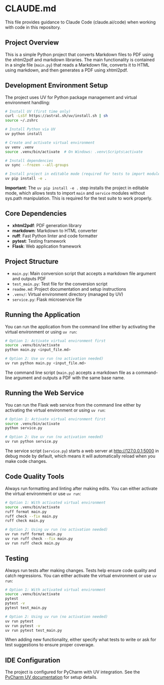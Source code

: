 # CLAUDE.md

This file provides guidance to Claude Code (claude.ai/code) when working with code in this repository.

## Project Overview

This is a simple Python project that converts Markdown files to PDF using the xhtml2pdf and markdown libraries. The main functionality is contained in a single file (`main.py`) that reads a Markdown file, converts it to HTML using markdown, and then generates a PDF using xhtml2pdf.

## Development Environment Setup

The project uses UV for Python package management and virtual environment handling:

```sh
# Install UV (first time only)
curl -LsSf https://astral.sh/uv/install.sh | sh
source ~/.zshrc

# Install Python via UV
uv python install

# Create and activate virtual environment
uv venv .venv
source .venv/bin/activate  # On Windows: .venv\Scripts\activate

# Install dependencies
uv sync --frozen --all-groups

# Install project in editable mode (required for tests to import modules)
uv pip install -e .
```

**Important**: The `uv pip install -e .` step installs the project in editable mode, which allows tests to import `main` and `service` modules without sys.path manipulation. This is required for the test suite to work properly.

## Core Dependencies

- **xhtml2pdf**: PDF generation library
- **markdown**: Markdown to HTML converter
- **ruff**: Fast Python linter and code formatter
- **pytest**: Testing framework
- **Flask**: Web application framework

## Project Structure

- `main.py`: Main conversion script that accepts a markdown file argument and outputs PDF
- `test_main.py`: Test file for the conversion script
- `readme.md`: Project documentation and setup instructions
- `.venv/`: Virtual environment directory (managed by UV)
- `service.py`: Flask microservice file

## Running the Application

You can run the application from the command line either by activating the virtual environment or using `uv run`:

```sh
# Option 1: Activate virtual environment first
source .venv/bin/activate
python main.py <input_file.md>

# Option 2: Use uv run (no activation needed)
uv run python main.py <input_file.md>
```

The command line script (`main.py`) accepts a markdown file as a command-line argument and outputs a PDF with the same base name.

## Running the Web Service

You can run the Flask web service from the command line either by activating the virtual environment or using `uv run`:

```sh
# Option 1: Activate virtual environment first
source .venv/bin/activate
python service.py

# Option 2: Use uv run (no activation needed)
uv run python service.py
```

The service script (`service.py`) starts a web server at http://127.0.0.1:5000 in debug mode by default, which means it will automatically reload when you make code changes.

## Code Quality Tools

Always run formatting and linting after making edits. You can either activate the virtual environment or use `uv run`:

```sh
# Option 1: With activated virtual environment
source .venv/bin/activate
ruff format main.py
ruff check --fix main.py
ruff check main.py

# Option 2: Using uv run (no activation needed)
uv run ruff format main.py
uv run ruff check --fix main.py
uv run ruff check main.py
```

## Testing

Always run tests after making changes. Tests help ensure code quality and catch regressions. You can either activate the virtual environment or use `uv run`:

```sh
# Option 1: With activated virtual environment
source .venv/bin/activate
pytest
pytest -v
pytest test_main.py

# Option 2: Using uv run (no activation needed)
uv run pytest
uv run pytest -v
uv run pytest test_main.py
```

When adding new functionality, either specify what tests to write or ask for test suggestions to ensure proper coverage.

## IDE Configuration

The project is configured for PyCharm with UV integration. See the [PyCharm UV documentation](https://www.jetbrains.com/help/pycharm/uv.html) for setup details.